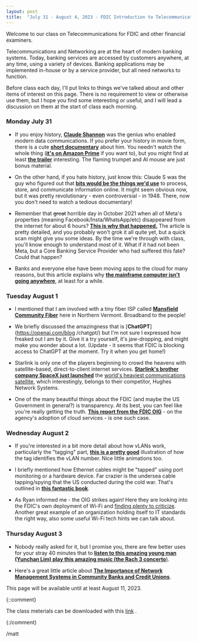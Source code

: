 ```yaml
---
layout: post
title:  "July 31 - August 4, 2023 - FDIC Introduction to Telecommunications and Networking"
---
```

Welcome to our class on Telecommunications for FDIC and other financial examiners. 

Telecommunications and Networking are at the heart of modern banking systems. Today, banking services are accessed by customers anywhere, at any time, using a variety of devices.  Banking applications may be implemented in-house or by a service provider, but all need networks to function. 

Before class each day, I'll put links to things we've talked about and other items of interest on this page. There is no requirement to view or otherwise use them, but I hope you find some interesting or useful, and I will lead a discussion on them at the start of class each morning.

### Monday July 31

- If you enjoy history, [**Claude Shannon**](https://www.historyofdatascience.com/claude-shannon/) was the genius who enabled modern data communications. If you prefer your history in movie form, there is a cute [**short documentary**](https://thebitplayer.com/) about him. You needn't watch the whole thing ([**it's on Amazon Prime**](https://www.amazon.com/Bit-Player-John-Hutton/dp/B08D2TXKSX/ref=sr_1_1?crid=3E4Z8DHU6MWW9&keywords=bit+player+movie&qid=1670604926&sprefix=bit+player+movie%2Caps%2C266&sr=8-1) if you want to), but you might find at least [**the trailer**](https://www.youtube.com/watch?v=E3OldEtfBrE) interesting. The flaming trumpet and AI mouse are just bonus material.

- On the other hand, if you hate history, just know this: Claude S was the guy who figured out that [**bits would be the things we'd use**](https://en.wikipedia.org/wiki/A_Mathematical_Theory_of_Communication) to process, store, and communicate information online. It might seem obvious now, but it was pretty revolutionary - even controversial - in 1948. There, now you don't need to watch a tedious documentary!

- Remember that ~~great~~ horrible day in October 2021 when all of Meta's properties (meaning Facebook/Insta/WhatsApp/etc) disappeared from the internet for about 6 hours? [**This is why that happened.**](https://blog.cloudflare.com/october-2021-facebook-outage/) The article is pretty detailed, and you probably won't grok it all quite yet, but a quick scan might give you some ideas. By the time we're through with class, you'll know enough to understand most of it. What if it had not been Meta, but a Core Banking Service Provider who had suffered this fate? Could that happen?

- Banks and everyone else have been moving apps to the cloud for many reasons, but this article explains why [**the mainframe computer isn't going anywhere**](https://arstechnica.com/information-technology/2023/07/the-ibm-mainframe-how-it-runs-and-why-it-survives/), at least for a while.

### Tuesday August 1

- I mentioned that I am involved with a tiny fiber ISP called [**Mansfield Community Fiber**](https://mcfibervt.com) here in Northern Vermont. Broadband to the people!

- We briefly discussed the amazingness that is [**ChatGPT**](https://openai.com/blog /chatgpt/) but I'm not sure I expressed how freaked out I am by it. Give it a try yourself, it's jaw-dropping, and might make you wonder about a lot. (Update - it seems that FDIC is blocking access to ChatGPT at the moment. Try it when you get home!)

- Starlink is only one of the players beginning to crowd the heavens with satellite-based, direct-to-client internet services. [**Starlink's brother company SpaceX just launched**](https://arstechnica.com/space/2023/07/worlds-heaviest-commercial-communications-satellite-will-launch-tonight/) the [world's heaviest communications satellite](https://www.hughes.com/what-we-offer/satellite-services/jupiter-geo-satellites/JUPITER3), which interestingly, belongs to their competitor, Hughes Network Systems.

- One of the many beautiful things about the FDIC (and maybe the US Government in general?) is transparency. At its best, you can feel like you're really getting the truth. [**This report from the FDIC OIG**](https://www.fdicoig.gov/news/summary-announcements/fdics-adoption-cloud-computing-services) - on the agency's adoption of cloud services - is one such case.

### Wednesday August 2

- If you're interested in a bit more detail about how vLANs work, particularly the "tagging" part, [**this is a pretty good**](https://www.networkacademy.io/ccna/ethernet/vlan-trunking) illustration of how the tag identifies the vLAN number. Nice little animations too.

- I briefly mentioned how Ethernet cables might be "tapped" using port monitoring or a hardware device. Far crazier is the undersea cable tapping/spying that the US conducted during the cold war. That's outlined in [**this fantastic book**](https://www.thriftbooks.com/w/blind-mans-bluff-the-untold-story-of-american-submarine-espionage-by-sherry-sontag-christopher-drew/250927/). 

- As Ryan informed me - the OIG strikes again! Here they are looking into the FDIC's own deployment of Wi-Fi and [finding plenty to criticize](https://www.fdicoig.gov/reports-publications/review/security-controls-over-fdics-wireless-networks). Another great example of an organization holding itself to IT standards the right way, also some useful Wi-Fi tech hints we can talk about.

### Thursday August 3

- Nobody really asked for it, but I promise you, there are few better uses for your stray 40 minutes that to [**listen to this amazing young man (Yunchan Lim) play this amazing music (the Rach 3 concerto**)](https://www.youtube.com/watch?v=DPJL488cfRw).

- Here's a great little article about [**The Importance of Network Management Systems in Community Banks and Credit Unions**](https://www.safesystems.com/blog/2017/09/importance-network-management-systems-community-banks-credit-unions/).
  
This page will be available until at least August 11, 2023.

{::comment}
<p>The class meterials can be downloaded with this <a href="/assets/Introduction%20to%20Telecommunications.pptx" download="Introduction to Telecommunications.pptx">link</a>  .</p>
{:/comment}

/matt
